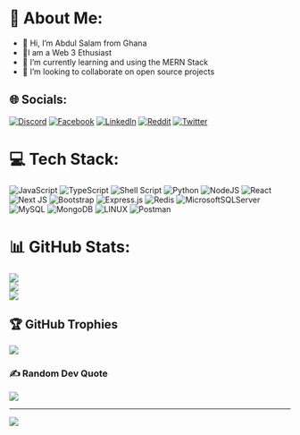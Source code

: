 


# 💫 About Me:

- 👋 Hi, I’m Abdul Salam from Ghana
- 👀I am a Web 3 Ethusiast 
- 🌱 I’m currently learning and using the MERN Stack
- 💞️ I’m looking to collaborate on open source projects



## 🌐 Socials:
[![Discord](https://img.shields.io/badge/Discord-%237289DA.svg?logo=discord&logoColor=white)](https://discord.gg/AbdulSalam#4632) [![Facebook](https://img.shields.io/badge/Facebook-%231877F2.svg?logo=Facebook&logoColor=white)](https://facebook.com/salam.issahak) [![LinkedIn](https://img.shields.io/badge/LinkedIn-%230077B5.svg?logo=linkedin&logoColor=white)](https://linkedin.com/in/https://www.linkedin.com/in/abdul-salam-issahaku-52ab4b228) [![Reddit](https://img.shields.io/badge/Reddit-%23FF4500.svg?logo=Reddit&logoColor=white)](https://reddit.com/user/Mental_Dream6868) [![Twitter](https://img.shields.io/badge/Twitter-%231DA1F2.svg?logo=Twitter&logoColor=white)](https://twitter.com/lifeofabdul0) 

# 💻 Tech Stack:
![JavaScript](https://img.shields.io/badge/javascript-%23323330.svg?style=for-the-badge&logo=javascript&logoColor=%23F7DF1E) ![TypeScript](https://img.shields.io/badge/typescript-%23007ACC.svg?style=for-the-badge&logo=typescript&logoColor=white) ![Shell Script](https://img.shields.io/badge/shell_script-%23121011.svg?style=for-the-badge&logo=gnu-bash&logoColor=white) ![Python](https://img.shields.io/badge/python-3670A0?style=for-the-badge&logo=python&logoColor=ffdd54) ![NodeJS](https://img.shields.io/badge/node.js-6DA55F?style=for-the-badge&logo=node.js&logoColor=white) ![React](https://img.shields.io/badge/react-%2320232a.svg?style=for-the-badge&logo=react&logoColor=%2361DAFB) ![Next JS](https://img.shields.io/badge/Next-black?style=for-the-badge&logo=next.js&logoColor=white) ![Bootstrap](https://img.shields.io/badge/bootstrap-%23563D7C.svg?style=for-the-badge&logo=bootstrap&logoColor=white) ![Express.js](https://img.shields.io/badge/express.js-%23404d59.svg?style=for-the-badge&logo=express&logoColor=%2361DAFB) ![Redis](https://img.shields.io/badge/redis-%23DD0031.svg?style=for-the-badge&logo=redis&logoColor=white) ![MicrosoftSQLServer](https://img.shields.io/badge/Microsoft%20SQL%20Sever-CC2927?style=for-the-badge&logo=microsoft%20sql%20server&logoColor=white) ![MySQL](https://img.shields.io/badge/mysql-%2300f.svg?style=for-the-badge&logo=mysql&logoColor=white) ![MongoDB](https://img.shields.io/badge/MongoDB-%234ea94b.svg?style=for-the-badge&logo=mongodb&logoColor=white) ![LINUX](https://img.shields.io/badge/Linux-FCC624?style=for-the-badge&logo=linux&logoColor=black) ![Postman](https://img.shields.io/badge/Postman-FF6C37?style=for-the-badge&logo=postman&logoColor=white)
# 📊 GitHub Stats:
![](https://github-readme-stats.vercel.app/api?username=AbdulSalam416&theme=dark&hide_border=false&include_all_commits=true&count_private=true)<br/>
![](https://github-readme-streak-stats.herokuapp.com/?user=AbdulSalam416&theme=dark&hide_border=false)<br/>
![](https://github-readme-stats.vercel.app/api/top-langs/?username=AbdulSalam416&theme=dark&hide_border=false&include_all_commits=true&count_private=true&layout=compact)

## 🏆 GitHub Trophies
![](https://github-profile-trophy.vercel.app/?username=AbdulSalam416&theme=radical&no-frame=false&no-bg=true&margin-w=4)

### ✍️ Random Dev Quote
![](https://quotes-github-readme.vercel.app/api?type=horizontal&theme=radical)


---
[![](https://visitcount.itsvg.in/api?id=AbdulSalam416&icon=0&color=0)](https://visitcount.itsvg.in)

<!-- Proudly created with GPRM ( https://gprm.itsvg.in ) -->
